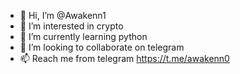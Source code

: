 - 👋 Hi, I’m @Awakenn1
- 👀 I’m interested in crypto
- 🌱 I’m currently learning python
- 💞️ I’m looking to collaborate on telegram
- 📫 Reach me from telegram https://t.me/awakenn0
